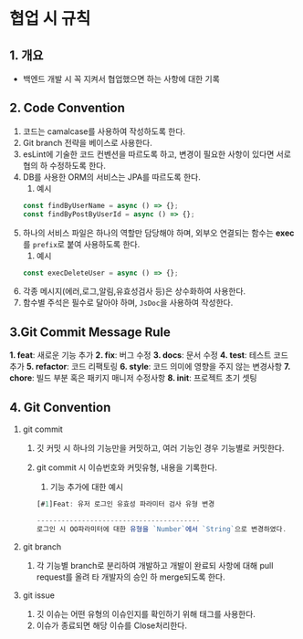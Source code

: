 # 협업 시 규칙

## 1. 개요

- 백엔드 개발 시 꼭 지켜서 협업했으면 하는 사항에 대한 기록

## 2. Code Convention

1. 코드는 camalcase를 사용하여 작성하도록 한다.
2. Git branch 전략을 베이스로 사용한다.
3. esLint에 기술한 코드 컨벤션을 따르도록 하고, 변경이 필요한 사항이 있다면 서로 협의 하 수정하도록 한다.
4. DB를 사용한 ORM의 서비스는 JPA를 따르도록 한다.
   1. 예시
   ```javascript
   const findByUserName = async () => {};
   const findByPostByUserId = async () => {};
   ```
5. 하나의 서비스 파일은 하나의 역할만 담당해야 하며, 외부오 연결되는 함수는 **exec** 를 `prefix`로 붙여 사용하도록 한다.
   1. 예시
   ```javascript
   const execDeleteUser = async () => {};
   ```
6. 각종 메시지(에러,로그,알림,유효성검사 등)은 상수화하여 사용한다.
7. 함수별 주석은 필수로 달아야 하며, `JsDoc`을 사용하여 작성한다.

## 3.Git Commit Message Rule

**1. feat**: 새로운 기능 추가
**2. fix**: 버그 수정
**3. docs**: 문서 수정
**4. test**: 테스트 코드 추가
**5. refactor**: 코드 리팩토링
**6. style**: 코드 의미에 영향을 주지 않는 변경사항
**7. chore**: 빌드 부분 혹은 패키지 매니저 수정사항
**8. init**: 프로젝트 초기 셋팅

## 4. Git Convention

1. git commit

   1. 깃 커밋 시 하나의 기능만을 커밋하고, 여러 기능인 경우 기능별로 커밋한다.
   2. git commit 시 이슈번호와 커밋유형, 내용을 기록한다.

      1. 기능 추가에 대한 예시

      ```js
      [#1]Feat: 유저 로그인 유효성 파라미터 검사 유형 변경

      ----------------------------------------
      로그인 시 OO파라미터에 대한 유형을 `Number`에서 `String`으로 변경하였다.
      ```

2. git branch
   1. 각 기능별 branch로 분리하여 개발하고 개발이 완료되 사항에 대해 pull request를 올려 타 개발자의 승인 하 merge되도록 한다.
3. git issue
   1. 깃 이슈는 어떤 유형의 이슈인지를 확인하기 위해 태그를 사용한다.
   2. 이슈가 종료되면 해당 이슈를 Close처리한다.
